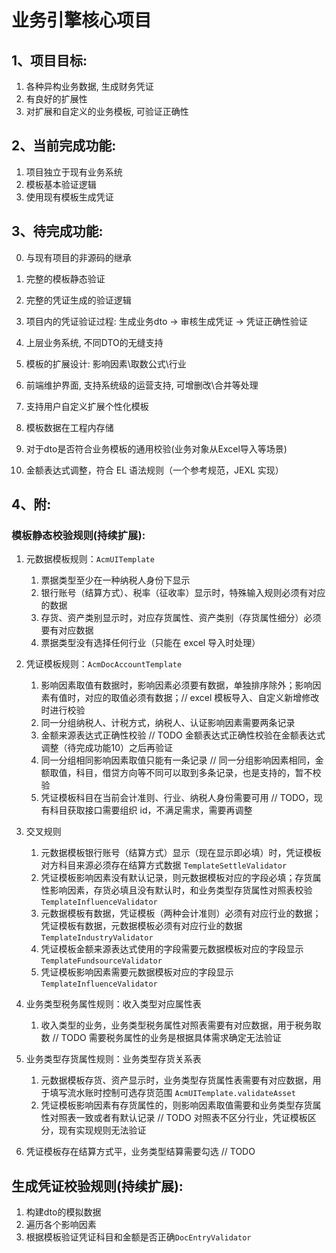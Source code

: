 
# 业务引擎核心项目

## 1、项目目标:
1. 各种异构业务数据, 生成财务凭证
2. 有良好的扩展性
3. 对扩展和自定义的业务模板, 可验证正确性


## 2、当前完成功能:
1. 项目独立于现有业务系统
2. 模板基本验证逻辑
3. 使用现有模板生成凭证

## 3、待完成功能:
0. 与现有项目的非源码的继承
1. 完整的模板静态验证
2. 完整的凭证生成的验证逻辑
3. 项目内的凭证验证过程: 生成业务dto -> 审核生成凭证 -> 凭证正确性验证
4. 上层业务系统, 不同DTO的无缝支持 
5. 模板的扩展设计: 影响因素\取数公式\行业
6. 前端维护界面, 支持系统级的运营支持, 可增删改\合并等处理
7. 支持用户自定义扩展个性化模板
8. 模板数据在工程内存储
9. 对于dto是否符合业务模板的通用校验(业务对象从Excel导入等场景)

10. 金额表达式调整，符合 EL 语法规则（一个参考规范，JEXL 实现）



## 4、附:
### 模板静态校验规则(持续扩展):
1. 元数据模板规则：`AcmUITemplate`
    1. 票据类型至少在一种纳税人身份下显示
    2. 银行账号（结算方式）、税率（征收率）显示时，特殊输入规则必须有对应的数据
    3. 存货、资产类别显示时，对应存货属性、资产类别（存货属性细分）必须要有对应数据
    4. 票据类型没有选择任何行业（只能在 excel 导入时处理）
2. 凭证模板规则：`AcmDocAccountTemplate`
    1. 影响因素取值有数据时，影响因素必须要有数据，单独排序除外；影响因素有值时，对应的取值必须有数据；// excel 模板导入、自定义新增修改时进行校验
    2. 同一分组纳税人、计税方式，纳税人、认证影响因素需要两条记录
    3. 金额来源表达式正确性校验 // TODO 金额表达式正确性校验在金额表达式调整（待完成功能10）之后再验证
    4. 同一分组相同影响因素取值只能有一条记录 // 同一分组影响因素相同，金额取值，科目，借贷方向等不同可以取到多条记录，也是支持的，暂不校验
    5. 凭证模板科目在当前会计准则、行业、纳税人身份需要可用 // TODO，现有科目获取接口需要组织 id，不满足需求，需要再调整
3. 交叉规则
    1. 元数据模板银行账号（结算方式）显示（现在显示即必填）时，凭证模板对方科目来源必须存在结算方式数据 `TemplateSettleValidator`
    2. 凭证模板影响因素没有默认记录，则元数据模板对应的字段必填；存货属性影响因素，存货必填且没有默认时，和业务类型存货属性对照表校验 `TemplateInfluenceValidator`
    3. 元数据模板有数据，凭证模板（两种会计准则）必须有对应行业的数据；凭证模板有数据，元数据模板必须有对应行业的数据 `TemplateIndustryValidator`
    4. 凭证模板金额来源表达式使用的字段需要元数据模板对应的字段显示 `TemplateFundsourceValidator`
    5. 凭证模板影响因素需要元数据模板对应的字段显示 `TemplateInfluenceValidator`
4. 业务类型税务属性规则：收入类型对应属性表
    1. 收入类型的业务，业务类型税务属性对照表需要有对应数据，用于税务取数 // TODO 需要税务属性的业务是根据具体需求确定无法验证
5. 业务类型存货属性规则：业务类型存货关系表
    1. 元数据模板存货、资产显示时，业务类型存货属性表需要有对应数据，用于填写流水账时控制可选存货范围 `AcmUITemplate.validateAsset`
    2. 凭证模板影响因素有存货属性的，则影响因素取值需要和业务类型存货属性对照表一致或者有默认记录 // TODO 对照表不区分行业，凭证模板区分，现有实现规则无法验证

6. 凭证模板存在结算方式平，业务类型结算需要勾选 // TODO

## 生成凭证校验规则(持续扩展):
1. 构建dto的模拟数据  
2. 遍历各个影响因素  
3. 根据模板验证凭证科目和金额是否正确`DocEntryValidator`  